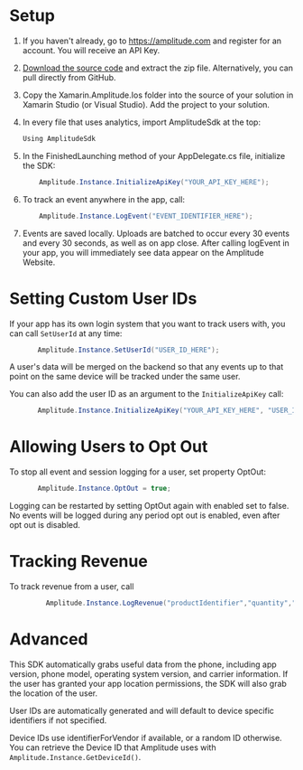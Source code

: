 # Setup #
1. If you haven't already, go to https://amplitude.com and register for an account. You will receive an API Key.
2. [Download the source code](https://github.com/apead/Xamarin-Amplitude-iOS/archive/master.zip) and extract the zip file. Alternatively, you can pull directly from GitHub.
3. Copy the Xamarin.Amplitude.Ios folder into the source of your solution in Xamarin Studio (or Visual Studio).   Add the project to your solution.

4. In every file that uses analytics, import AmplitudeSdk at the top:
    ``` cs
    Using AmplitudeSdk
    ```

5. In the FinishedLaunching method of your AppDelegate.cs file, initialize the SDK:
    ``` cs
        Amplitude.Instance.InitializeApiKey("YOUR_API_KEY_HERE");
    ```

6. To track an event anywhere in the app, call:
    ``` cs
        Amplitude.Instance.LogEvent("EVENT_IDENTIFIER_HERE");
    ```

7. Events are saved locally. Uploads are batched to occur every 30 events and every 30 seconds, as well as on app close. After calling logEvent in your app, you will immediately see data appear on the Amplitude Website.


# Setting Custom User IDs #

If your app has its own login system that you want to track users with, you can call `SetUserId` at any time:

``` cs
       Amplitude.Instance.SetUserId("USER_ID_HERE");
```

A user's data will be merged on the backend so that any events up to that point on the same device will be tracked under the same user.

You can also add the user ID as an argument to the `InitializeApiKey` call:

``` cs
       Amplitude.Instance.InitializeApiKey("YOUR_API_KEY_HERE", "USER_ID_HERE");
```

# Allowing Users to Opt Out

To stop all event and session logging for a user, set property OptOut:

``` cs
       Amplitude.Instance.OptOut = true;
```

Logging can be restarted by setting OptOut again with enabled set to false.
No events will be logged during any period opt out is enabled, even after opt
out is disabled.

# Tracking Revenue #

To track revenue from a user, call

``` cs
         Amplitude.Instance.LogRevenue("productIdentifier","quantity","price"]
```

# Advanced #

This SDK automatically grabs useful data from the phone, including app version, phone model, operating system version, and carrier information. If the user has granted your app location permissions, the SDK will also grab the location of the user. 

User IDs are automatically generated and will default to device specific identifiers if not specified.

Device IDs use identifierForVendor if available, or a random ID otherwise. You can retrieve the Device ID that Amplitude uses with `Amplitude.Instance.GetDeviceId()`.
